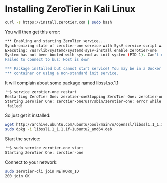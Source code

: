 # Installing ZeroTier in Kali Linux

``` sh
curl -s https://install.zerotier.com | sudo bash
```

You will then get this error:
``` sh
*** Enabling and starting ZeroTier service...
Synchronizing state of zerotier-one.service with SysV service script with /usr/lib/systemd/systemd-sysv-install.
Executing: /usr/lib/systemd/systemd-sysv-install enable zerotier-one
System has not been booted with systemd as init system (PID 1). Can't operate.
Failed to connect to bus: Host is down

*** Package installed but cannot start service! You may be in a Docker
*** container or using a non-standard init service.
```

It will complain about some package named libssl.so.1.1:
``` sh
└─$ service zerotier-one restart
Restarting ZeroTier One: zerotier-oneStopping ZeroTier One: zerotier-one.
Starting ZeroTier One: zerotier-one/usr/sbin/zerotier-one: error while loading shared libraries: libssl.so.1.1: cannot open shared object file: No such file or directory
 failed!
```

So just get it installed:
``` sh
wget http://archive.ubuntu.com/ubuntu/pool/main/o/openssl/libssl1.1_1.1.1f-1ubuntu2_amd64.deb
sudo dpkg -i libssl1.1_1.1.1f-1ubuntu2_amd64.deb
```
Start the service:
``` sh
└─$ sudo service zerotier-one start
Starting ZeroTier One: zerotier-one.
```

Connect to your network:
``` sh
sudo zerotier-cli join NETWORK_ID
200 join OK
```

